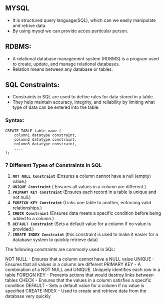 ## MYSQL

* It is structured query language(SQL), which can we easily manipulate and retrive data.
* By using mysql we can provide acces particular person.

## RDBMS:

* A relational database management system (RDBMS) is a program used to create, update, and manage relational databases.
* Relation means between any database or tables.

## SQL Constraints:

* Constraints in SQL are used to define rules for data stored in a table. 
* They help maintain accuracy, integrity, and reliability by limiting what type of data can be entered into the table. 

### Syntax:

```
CREATE TABLE table_name (
    column1 datatype constraint,
    column2 datatype constraint,
    column3 datatype constraint,
    ....
);
```

### 7 Different Types of Constraints in SQL

1) **`NOT NULL Constraint`**  (Ensures a column cannot have a null (empty) value.)
2) **`UNIQUE Constraint`** ( Ensures all values in a column are different.)
3) **`PRIMARY KEY Constraint`** (Ensures each record in a table is unique and not null.)
4) **`FOREIGN KEY Constraint`** (Links one table to another, enforcing valid relationships.)
5) **`CHECK Constraint`** (Ensures data meets a specific condition before being added to a column.)
6) **`DEFAULT Constraint`** (Sets a default value for a column if no value is provided.)
7) **`CREATE INDEX Constraint`**  (this constraint is used to make it easier for a database system to quickly retrieve data)

The following constraints are commonly used in SQL:

NOT NULL - Ensures that a column cannot have a NULL value
UNIQUE - Ensures that all values in a column are different
PRIMARY KEY - A combination of a NOT NULL and UNIQUE. Uniquely identifies each row in a table
FOREIGN KEY - Prevents actions that would destroy links between tables
CHECK - Ensures that the values in a column satisfies a specific condition
DEFAULT - Sets a default value for a column if no value is specified
CREATE INDEX - Used to create and retrieve data from the database very quickly

